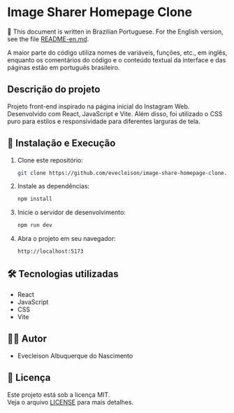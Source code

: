 # Image Sharer Homepage Clone

📌 This document is written in Brazilian Portuguese. For the English version, see the file [README-en.md](/README-en.md).

A maior parte do código utiliza nomes de variáveis, funções, etc., em inglês, enquanto os comentários do código e o conteúdo textual da interface e das páginas estão em português brasileiro.

## Descrição do projeto

Projeto front-end inspirado na página inicial do Instagram Web. Desenvolvido com React, JavaScript e Vite. Além disso, foi utilizado o CSS puro para estilos e responsividade para diferentes larguras de tela.

## 🔧 Instalação e Execução

1. Clone este repositório:
    ```bash
    git clone https://github.com/evecleison/image-share-homepage-clone.git
    ```
2. Instale as dependências:
    ```bash
    npm install
    ```
3. Inicie o servidor de desenvolvimento:
    ```bash
    npm run dev
    ```
4. Abra o projeto em seu navegador:
    ```bash
    http://localhost:5173
    ```

## 🛠️ Tecnologias utilizadas

- React
- JavaScript
- CSS
- Vite

## 👨‍💻 Autor

- Evecleison Albuquerque do Nascimento

## 📄 Licença

Este projeto está sob a licença MIT.  
Veja o arquivo [LICENSE](./LICENSE) para mais detalhes.